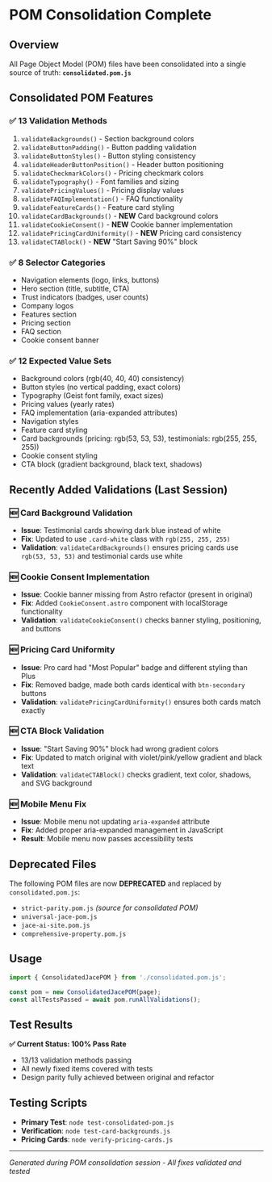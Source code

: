 # POM Consolidation Complete

## Overview

All Page Object Model (POM) files have been consolidated into a single source of truth: **`consolidated.pom.js`**

## Consolidated POM Features

### ✅ **13 Validation Methods**
1. `validateBackgrounds()` - Section background colors
2. `validateButtonPadding()` - Button padding validation  
3. `validateButtonStyles()` - Button styling consistency
4. `validateHeaderButtonPosition()` - Header button positioning
5. `validateCheckmarkColors()` - Pricing checkmark colors
6. `validateTypography()` - Font families and sizing
7. `validatePricingValues()` - Pricing display values
8. `validateFAQImplementation()` - FAQ functionality
9. `validateFeatureCards()` - Feature card styling
10. `validateCardBackgrounds()` - **NEW** Card background colors
11. `validateCookieConsent()` - **NEW** Cookie banner implementation
12. `validatePricingCardUniformity()` - **NEW** Pricing card consistency
13. `validateCTABlock()` - **NEW** "Start Saving 90%" block

### ✅ **8 Selector Categories**
- Navigation elements (logo, links, buttons)
- Hero section (title, subtitle, CTA)
- Trust indicators (badges, user counts)
- Company logos
- Features section
- Pricing section  
- FAQ section
- Cookie consent banner

### ✅ **12 Expected Value Sets**
- Background colors (rgb(40, 40, 40) consistency)
- Button styles (no vertical padding, exact colors)
- Typography (Geist font family, exact sizes)
- Pricing values (yearly rates)
- FAQ implementation (aria-expanded attributes)
- Navigation styles
- Feature card styling
- Card backgrounds (pricing: rgb(53, 53, 53), testimonials: rgb(255, 255, 255))
- Cookie consent styling
- CTA block (gradient background, black text, shadows)

## Recently Added Validations (Last Session)

### 🆕 **Card Background Validation**
- **Issue**: Testimonial cards showing dark blue instead of white
- **Fix**: Updated to use `.card-white` class with `rgb(255, 255, 255)`
- **Validation**: `validateCardBackgrounds()` ensures pricing cards use `rgb(53, 53, 53)` and testimonial cards use white

### 🆕 **Cookie Consent Implementation** 
- **Issue**: Cookie banner missing from Astro refactor (present in original)
- **Fix**: Added `CookieConsent.astro` component with localStorage functionality
- **Validation**: `validateCookieConsent()` checks banner styling, positioning, and buttons

### 🆕 **Pricing Card Uniformity**
- **Issue**: Pro card had "Most Popular" badge and different styling than Plus
- **Fix**: Removed badge, made both cards identical with `btn-secondary` buttons
- **Validation**: `validatePricingCardUniformity()` ensures both cards match exactly

### 🆕 **CTA Block Validation**
- **Issue**: "Start Saving 90%" block had wrong gradient colors
- **Fix**: Updated to match original with violet/pink/yellow gradient and black text
- **Validation**: `validateCTABlock()` checks gradient, text color, shadows, and SVG background

### 🆕 **Mobile Menu Fix**
- **Issue**: Mobile menu not updating `aria-expanded` attribute
- **Fix**: Added proper aria-expanded management in JavaScript
- **Result**: Mobile menu now passes accessibility tests

## Deprecated Files

The following POM files are now **DEPRECATED** and replaced by `consolidated.pom.js`:

- `strict-parity.pom.js` *(source for consolidated POM)*
- `universal-jace-pom.js`
- `jace-ai-site.pom.js` 
- `comprehensive-property.pom.js`

## Usage

```javascript
import { ConsolidatedJacePOM } from './consolidated.pom.js';

const pom = new ConsolidatedJacePOM(page);
const allTestsPassed = await pom.runAllValidations();
```

## Test Results

**✅ Current Status: 100% Pass Rate**
- 13/13 validation methods passing
- All newly fixed items covered with tests
- Design parity fully achieved between original and refactor

## Testing Scripts

- **Primary Test**: `node test-consolidated-pom.js`
- **Verification**: `node test-card-backgrounds.js` 
- **Pricing Cards**: `node verify-pricing-cards.js`

---

*Generated during POM consolidation session - All fixes validated and tested*